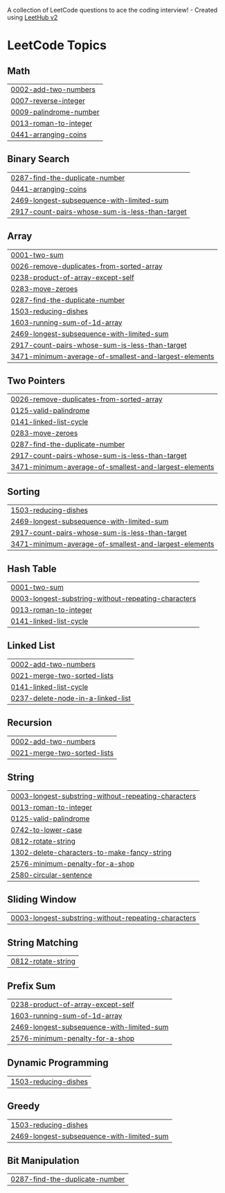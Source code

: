 A collection of LeetCode questions to ace the coding interview! - Created using [LeetHub v2](https://github.com/arunbhardwaj/LeetHub-2.0)
<!---LeetCode Topics Start-->
# LeetCode Topics
## Math
|  |
| ------- |
| [0002-add-two-numbers](https://github.com/richasinghkk/Leetcode/tree/master/0002-add-two-numbers) |
| [0007-reverse-integer](https://github.com/richasinghkk/Leetcode/tree/master/0007-reverse-integer) |
| [0009-palindrome-number](https://github.com/richasinghkk/Leetcode/tree/master/0009-palindrome-number) |
| [0013-roman-to-integer](https://github.com/richasinghkk/Leetcode/tree/master/0013-roman-to-integer) |
| [0441-arranging-coins](https://github.com/richasinghkk/Leetcode/tree/master/0441-arranging-coins) |
## Binary Search
|  |
| ------- |
| [0287-find-the-duplicate-number](https://github.com/richasinghkk/Leetcode/tree/master/0287-find-the-duplicate-number) |
| [0441-arranging-coins](https://github.com/richasinghkk/Leetcode/tree/master/0441-arranging-coins) |
| [2469-longest-subsequence-with-limited-sum](https://github.com/richasinghkk/Leetcode/tree/master/2469-longest-subsequence-with-limited-sum) |
| [2917-count-pairs-whose-sum-is-less-than-target](https://github.com/richasinghkk/Leetcode/tree/master/2917-count-pairs-whose-sum-is-less-than-target) |
## Array
|  |
| ------- |
| [0001-two-sum](https://github.com/richasinghkk/Leetcode/tree/master/0001-two-sum) |
| [0026-remove-duplicates-from-sorted-array](https://github.com/richasinghkk/Leetcode/tree/master/0026-remove-duplicates-from-sorted-array) |
| [0238-product-of-array-except-self](https://github.com/richasinghkk/Leetcode/tree/master/0238-product-of-array-except-self) |
| [0283-move-zeroes](https://github.com/richasinghkk/Leetcode/tree/master/0283-move-zeroes) |
| [0287-find-the-duplicate-number](https://github.com/richasinghkk/Leetcode/tree/master/0287-find-the-duplicate-number) |
| [1503-reducing-dishes](https://github.com/richasinghkk/Leetcode/tree/master/1503-reducing-dishes) |
| [1603-running-sum-of-1d-array](https://github.com/richasinghkk/Leetcode/tree/master/1603-running-sum-of-1d-array) |
| [2469-longest-subsequence-with-limited-sum](https://github.com/richasinghkk/Leetcode/tree/master/2469-longest-subsequence-with-limited-sum) |
| [2917-count-pairs-whose-sum-is-less-than-target](https://github.com/richasinghkk/Leetcode/tree/master/2917-count-pairs-whose-sum-is-less-than-target) |
| [3471-minimum-average-of-smallest-and-largest-elements](https://github.com/richasinghkk/Leetcode/tree/master/3471-minimum-average-of-smallest-and-largest-elements) |
## Two Pointers
|  |
| ------- |
| [0026-remove-duplicates-from-sorted-array](https://github.com/richasinghkk/Leetcode/tree/master/0026-remove-duplicates-from-sorted-array) |
| [0125-valid-palindrome](https://github.com/richasinghkk/Leetcode/tree/master/0125-valid-palindrome) |
| [0141-linked-list-cycle](https://github.com/richasinghkk/Leetcode/tree/master/0141-linked-list-cycle) |
| [0283-move-zeroes](https://github.com/richasinghkk/Leetcode/tree/master/0283-move-zeroes) |
| [0287-find-the-duplicate-number](https://github.com/richasinghkk/Leetcode/tree/master/0287-find-the-duplicate-number) |
| [2917-count-pairs-whose-sum-is-less-than-target](https://github.com/richasinghkk/Leetcode/tree/master/2917-count-pairs-whose-sum-is-less-than-target) |
| [3471-minimum-average-of-smallest-and-largest-elements](https://github.com/richasinghkk/Leetcode/tree/master/3471-minimum-average-of-smallest-and-largest-elements) |
## Sorting
|  |
| ------- |
| [1503-reducing-dishes](https://github.com/richasinghkk/Leetcode/tree/master/1503-reducing-dishes) |
| [2469-longest-subsequence-with-limited-sum](https://github.com/richasinghkk/Leetcode/tree/master/2469-longest-subsequence-with-limited-sum) |
| [2917-count-pairs-whose-sum-is-less-than-target](https://github.com/richasinghkk/Leetcode/tree/master/2917-count-pairs-whose-sum-is-less-than-target) |
| [3471-minimum-average-of-smallest-and-largest-elements](https://github.com/richasinghkk/Leetcode/tree/master/3471-minimum-average-of-smallest-and-largest-elements) |
## Hash Table
|  |
| ------- |
| [0001-two-sum](https://github.com/richasinghkk/Leetcode/tree/master/0001-two-sum) |
| [0003-longest-substring-without-repeating-characters](https://github.com/richasinghkk/Leetcode/tree/master/0003-longest-substring-without-repeating-characters) |
| [0013-roman-to-integer](https://github.com/richasinghkk/Leetcode/tree/master/0013-roman-to-integer) |
| [0141-linked-list-cycle](https://github.com/richasinghkk/Leetcode/tree/master/0141-linked-list-cycle) |
## Linked List
|  |
| ------- |
| [0002-add-two-numbers](https://github.com/richasinghkk/Leetcode/tree/master/0002-add-two-numbers) |
| [0021-merge-two-sorted-lists](https://github.com/richasinghkk/Leetcode/tree/master/0021-merge-two-sorted-lists) |
| [0141-linked-list-cycle](https://github.com/richasinghkk/Leetcode/tree/master/0141-linked-list-cycle) |
| [0237-delete-node-in-a-linked-list](https://github.com/richasinghkk/Leetcode/tree/master/0237-delete-node-in-a-linked-list) |
## Recursion
|  |
| ------- |
| [0002-add-two-numbers](https://github.com/richasinghkk/Leetcode/tree/master/0002-add-two-numbers) |
| [0021-merge-two-sorted-lists](https://github.com/richasinghkk/Leetcode/tree/master/0021-merge-two-sorted-lists) |
## String
|  |
| ------- |
| [0003-longest-substring-without-repeating-characters](https://github.com/richasinghkk/Leetcode/tree/master/0003-longest-substring-without-repeating-characters) |
| [0013-roman-to-integer](https://github.com/richasinghkk/Leetcode/tree/master/0013-roman-to-integer) |
| [0125-valid-palindrome](https://github.com/richasinghkk/Leetcode/tree/master/0125-valid-palindrome) |
| [0742-to-lower-case](https://github.com/richasinghkk/Leetcode/tree/master/0742-to-lower-case) |
| [0812-rotate-string](https://github.com/richasinghkk/Leetcode/tree/master/0812-rotate-string) |
| [1302-delete-characters-to-make-fancy-string](https://github.com/richasinghkk/Leetcode/tree/master/1302-delete-characters-to-make-fancy-string) |
| [2576-minimum-penalty-for-a-shop](https://github.com/richasinghkk/Leetcode/tree/master/2576-minimum-penalty-for-a-shop) |
| [2580-circular-sentence](https://github.com/richasinghkk/Leetcode/tree/master/2580-circular-sentence) |
## Sliding Window
|  |
| ------- |
| [0003-longest-substring-without-repeating-characters](https://github.com/richasinghkk/Leetcode/tree/master/0003-longest-substring-without-repeating-characters) |
## String Matching
|  |
| ------- |
| [0812-rotate-string](https://github.com/richasinghkk/Leetcode/tree/master/0812-rotate-string) |
## Prefix Sum
|  |
| ------- |
| [0238-product-of-array-except-self](https://github.com/richasinghkk/Leetcode/tree/master/0238-product-of-array-except-self) |
| [1603-running-sum-of-1d-array](https://github.com/richasinghkk/Leetcode/tree/master/1603-running-sum-of-1d-array) |
| [2469-longest-subsequence-with-limited-sum](https://github.com/richasinghkk/Leetcode/tree/master/2469-longest-subsequence-with-limited-sum) |
| [2576-minimum-penalty-for-a-shop](https://github.com/richasinghkk/Leetcode/tree/master/2576-minimum-penalty-for-a-shop) |
## Dynamic Programming
|  |
| ------- |
| [1503-reducing-dishes](https://github.com/richasinghkk/Leetcode/tree/master/1503-reducing-dishes) |
## Greedy
|  |
| ------- |
| [1503-reducing-dishes](https://github.com/richasinghkk/Leetcode/tree/master/1503-reducing-dishes) |
| [2469-longest-subsequence-with-limited-sum](https://github.com/richasinghkk/Leetcode/tree/master/2469-longest-subsequence-with-limited-sum) |
## Bit Manipulation
|  |
| ------- |
| [0287-find-the-duplicate-number](https://github.com/richasinghkk/Leetcode/tree/master/0287-find-the-duplicate-number) |
<!---LeetCode Topics End-->